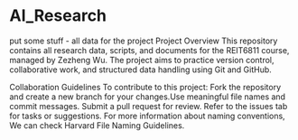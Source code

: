 # AI_Research

put some stuff - all data for the project
Project Overview
This repository contains all research data, scripts, and documents for the REIT6811 course, managed by Zezheng Wu. The project aims to practice version control, collaborative work, and structured data handling using Git and GitHub.

Collaboration Guidelines
To contribute to this project:
Fork the repository and create a new branch for your changes.Use meaningful file names and commit messages.
Submit a pull request for review.
Refer to the issues tab for tasks or suggestions.
For more information about naming conventions, We can check Harvard File Naming Guidelines.

